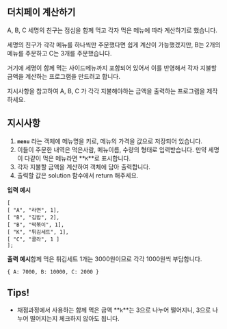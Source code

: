## **더치페이 계산하기**

A, B, C 세명의 친구는 점심을 함께 먹고 각자 먹은 메뉴에 따라 계산하기로 했습니다.

세명의 친구가 각각 메뉴를 하나씩만 주문했다면 쉽게 계산이 가능했겠지만, B는 2개의 메뉴를 주문하고 C는 3개를 주문했습니다.

거기에 세명이 함께 먹는 사이드메뉴까지 포함되어 있어서 이를 반영해서 각자 지불할 금액을 계산하는 프로그램을 만드려고 합니다.

지시사항을 참고하여 A, B, C 가 각각 지불해야하는 금액을 출력하는 프로그램을 제작하세요.

## **지시사항**

1. **`menu`** 라는 객체에 메뉴명을 키로, 메뉴의 가격을 값으로 저장되어 있습니다.
2. 이들이 주문한 내역은 먹은사람, 메뉴이름, 수량의 형태로 입력받습니다. 만약 세명이 다같이 먹은 메뉴라면 **`K`**로 표시합니다.
3. 각자 지불할 금액을 계산하여 객체에 담아 출력합니다.
4. 출력할 값은 solution 함수에서 return 해주세요.

**입력 예시**

```
[
[ "A", "라면", 1],
[ "B", "김밥", 2],
[ "B", "떡볶이", 1],
[ "K", "튀김세트", 1],
[ "C", "콜라", 1 ]
];

```

**출력 예시**함께 먹은 튀김세트 1개는 3000원이므로 각각 1000원씩 부담합니다.

```
{ A: 7000, B: 10000, C: 2000 }
```

## **Tips!**

- 채점과정에서 사용하는 함께 먹은 금액 **`k`**는 3으로 나누어 떨어지니, 3으로 나누어 떨어지는지 체크하지 않아도 됩니다.
